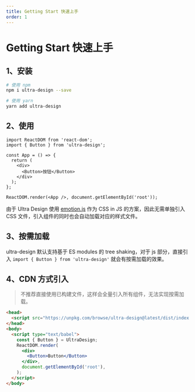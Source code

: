 ```yaml
---
title: Getting Start 快速上手
order: 1
---
```


# Getting Start 快速上手

## 1、安装

```bash
# 使用 npm
npm i ultra-design --save
```

```bash
# 使用 yarn
yarn add ultra-design
```

## 2、使用

```tsx | pure
import ReactDOM from 'react-dom';
import { Button } from 'ultra-design';

const App = () => {
  return (
    <div>
      <Button>按钮</Button>
    </div>
  );
};

ReactDOM.render(<App />, document.getElementById('root'));
```

由于 Ultra Design 使用 [emotion.js](https://emotion.sh/docs/@emotion/react) 作为 CSS in JS 的方案，因此无需单独引入 CSS 文件，引入组件的同时也会自动加载对应的样式文件。

## 3、按需加载

ultra-design 默认支持基于 ES modules 的 tree shaking，对于 js 部分，直接引入 `import { Button } from 'ultra-design'` 就会有按需加载的效果。

## 4、CDN 方式引入

> 不推荐直接使用已构建文件，这样会全量引入所有组件，无法实现按需加载。

```html
<head>
  <script src="https://unpkg.com/browse/ultra-design@latest/dist/index.js"></script>
</head>
<body>
  <script type="text/babel">
    const { Button } = UltraDesign;
    ReactDOM.render(
      <div>
        <Button>Button</Button>
      </div>,
      document.getElementById('root'),
    );
  </script>
</body>
```
